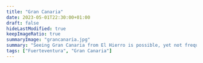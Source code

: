 ```yaml
---
title: "Gran Canaria"
date: 2023-05-01T22:30:00+01:00
draft: false
hideLastModified: true
keepImageRatio: true
summaryImage: "grancanaria.jpg"
summary: "Seeing Gran Canaria from El Hierro is possible, yet not frequent."
tags: ["Fuerteventura", "Gran Canaria"]
---
```



 
